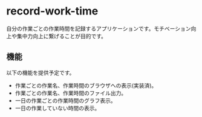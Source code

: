 # record-work-time
自分の作業ごとの作業時間を記録するアプリケーションです。モチベーション向上や集中力向上に繋げることが目的です。

## 機能
以下の機能を提供予定です。

- 作業ごとの作業名、作業時間のブラウザへの表示(実装済)。
- 作業ごとの作業名、作業時間のファイル出力。
- 一日の作業ごとの作業時間のグラフ表示。
- 一日の作業していない時間の表示。
